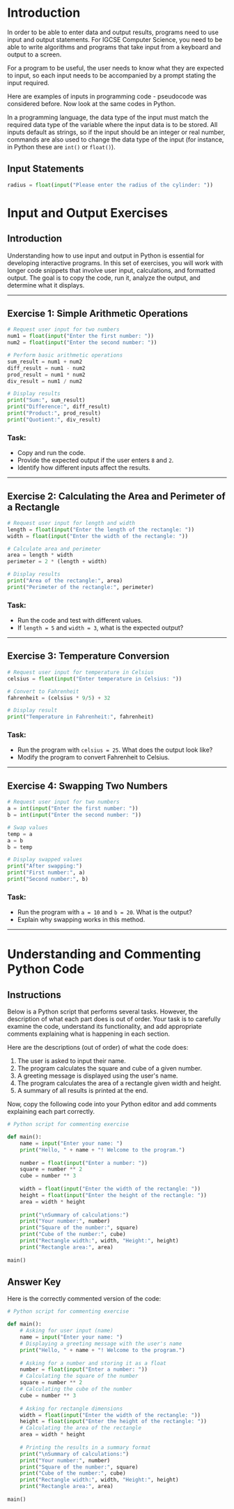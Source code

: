 # Introduction
In order to be able to enter data and output results, programs need to use input and output statements. For IGCSE Computer Science, you need to be able to write algorithms and programs that take input from a keyboard and output to a screen. 

For a program to be useful, the user needs to know what they are expected to input, so each input needs to be accompanied by a prompt stating the input required.

Here are examples of inputs in programming code - pseudocode was considered before. Now look at the same codes in Python.

In a programming language, the data type of the input must match the required data type of the variable where the input data is to be stored. All inputs default as strings, so if the input should be an integer or real number, commands are also used to change the data type of the input (for instance, in Python these are `int()` or `float()`).

## Input Statements
```python
radius = float(input("Please enter the radius of the cylinder: "))
```

# Input and Output Exercises

## Introduction

Understanding how to use input and output in Python is essential for developing interactive programs. In this set of exercises, you will work with longer code snippets that involve user input, calculations, and formatted output. The goal is to copy the code, run it, analyze the output, and determine what it displays.

---

## Exercise 1: Simple Arithmetic Operations

```python
# Request user input for two numbers
num1 = float(input("Enter the first number: "))
num2 = float(input("Enter the second number: "))

# Perform basic arithmetic operations
sum_result = num1 + num2
diff_result = num1 - num2
prod_result = num1 * num2
div_result = num1 / num2

# Display results
print("Sum:", sum_result)
print("Difference:", diff_result)
print("Product:", prod_result)
print("Quotient:", div_result)
```

### Task:
- Copy and run the code.
- Provide the expected output if the user enters `8` and `2`.
- Identify how different inputs affect the results.

---

## Exercise 2: Calculating the Area and Perimeter of a Rectangle

```python
# Request user input for length and width
length = float(input("Enter the length of the rectangle: "))
width = float(input("Enter the width of the rectangle: "))

# Calculate area and perimeter
area = length * width
perimeter = 2 * (length + width)

# Display results
print("Area of the rectangle:", area)
print("Perimeter of the rectangle:", perimeter)
```

### Task:
- Run the code and test with different values.
- If `length = 5` and `width = 3`, what is the expected output?

---

## Exercise 3: Temperature Conversion

```python
# Request user input for temperature in Celsius
celsius = float(input("Enter temperature in Celsius: "))

# Convert to Fahrenheit
fahrenheit = (celsius * 9/5) + 32

# Display result
print("Temperature in Fahrenheit:", fahrenheit)
```

### Task:
- Run the program with `celsius = 25`. What does the output look like?
- Modify the program to convert Fahrenheit to Celsius.

---

## Exercise 4: Swapping Two Numbers

```python
# Request user input for two numbers
a = int(input("Enter the first number: "))
b = int(input("Enter the second number: "))

# Swap values
temp = a
a = b
b = temp

# Display swapped values
print("After swapping:")
print("First number:", a)
print("Second number:", b)
```

### Task:
- Run the program with `a = 10` and `b = 20`. What is the output?
- Explain why swapping works in this method.

---

# Understanding and Commenting Python Code

## Instructions
Below is a Python script that performs several tasks. However, the description of what each part does is out of order. 
Your task is to carefully examine the code, understand its functionality, and add appropriate comments explaining what is happening in each section.

Here are the descriptions (out of order) of what the code does:
1. The user is asked to input their name.
2. The program calculates the square and cube of a given number.
3. A greeting message is displayed using the user's name.
4. The program calculates the area of a rectangle given width and height.
5. A summary of all results is printed at the end.

Now, copy the following code into your Python editor and add comments explaining each part correctly.

```python
# Python script for commenting exercise

def main():
    name = input("Enter your name: ")
    print("Hello, " + name + "! Welcome to the program.")
    
    number = float(input("Enter a number: "))
    square = number ** 2
    cube = number ** 3
    
    width = float(input("Enter the width of the rectangle: "))
    height = float(input("Enter the height of the rectangle: "))
    area = width * height
    
    print("\nSummary of calculations:")
    print("Your number:", number)
    print("Square of the number:", square)
    print("Cube of the number:", cube)
    print("Rectangle width:", width, "Height:", height)
    print("Rectangle area:", area)
    
main()
```

## Answer Key
Here is the correctly commented version of the code:

```python
# Python script for commenting exercise

def main():
    # Asking for user input (name)
    name = input("Enter your name: ")
    # Displaying a greeting message with the user's name
    print("Hello, " + name + "! Welcome to the program.")
    
    # Asking for a number and storing it as a float
    number = float(input("Enter a number: "))
    # Calculating the square of the number
    square = number ** 2
    # Calculating the cube of the number
    cube = number ** 3
    
    # Asking for rectangle dimensions
    width = float(input("Enter the width of the rectangle: "))
    height = float(input("Enter the height of the rectangle: "))
    # Calculating the area of the rectangle
    area = width * height
    
    # Printing the results in a summary format
    print("\nSummary of calculations:")
    print("Your number:", number)
    print("Square of the number:", square)
    print("Cube of the number:", cube)
    print("Rectangle width:", width, "Height:", height)
    print("Rectangle area:", area)
    
main()
```
